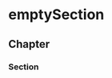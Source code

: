 # emptySection

<div id="chchapter"></div>

## Chapter

<div id="secchaptersection"></div>

### Section
